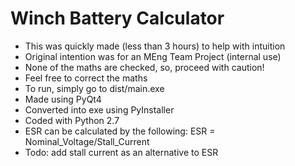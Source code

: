 # Winch Battery Calculator

* This was quickly made (less than 3 hours) to help with intuition
* Original intention was for an MEng Team Project (internal use)
* None of the maths are checked, so, proceed with caution!
* Feel free to correct the maths
* To run, simply go to dist/main.exe
* Made using PyQt4
* Converted into exe using PyInstaller
* Coded with Python 2.7
* ESR can be calculated by the following: ESR = Nominal_Voltage/Stall_Current
* Todo: add stall current as an alternative to ESR